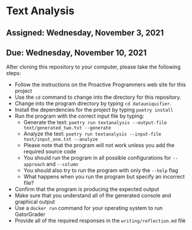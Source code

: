 # Text Analysis

## Assigned: Wednesday, November 3, 2021
## Due: Wednesday, November 10, 2021

After cloning this repository to your computer, please take the following steps:

- Follow the instructions on the Proactive Programmers web site for this project
- Use the `cd` command to change into the directory for this repository.
- Change into the program directory by typing `cd datauniquifier`.
- Install the dependencies for the project by typing `poetry install`
- Run the program with the correct input file by typing:
  - Generate the text: `poetry run textanalysis --output-file text/generated_two.txt --generate`
  - Analyze the text: `poetry run textanalysis --input-file text/input_one.txt --analyze`
  - Please note that the program will not work unless you add the required source code
  - You should run the program in all possible configurations for `--approach` and `--column`
  - You should also try to run the program with only the `--help` flag
  - What happens when you run the program but specify an incorrect file?
- Confirm that the program is producing the expected output
- Make sure that you understand all of the generated console and graphical output
- Use a `docker run` command for your operating system to run GatorGrader
- Provide all of the required responses in the `writing/reflection.md` file
